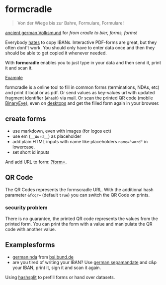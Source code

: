 # formcradle

> Von der Wiege bis zur Bahre,
> Formulare, Formulare!

[ancient german Volksmund](//aphorismen.de/zitat/72791) for _from cradle to bier, forms, forms!_

Everybody [hates](//www.addletters.com/pictures/bart-simpson-generator/bart-simpson-generator.php?line=Mein+IBAN+ist+DE271007777702092997002092997) to copy IBANs.
Interactive PDF-forms are great, but they often dont't work.
You should only have to enter data once and then they should be able to get copied it whenever needed.

With __formcradle__ enables you to just type in your data and then send it, print it and scan it.

[Example](//klml.github.io/formcradle/?form=forms/sepamandate_de.md#glaeubiger_adress=Max%20Mustermann&ci=1234567&mndtid=PE456787&glaeubiger=Muster%20AG&kdnr=987654321&schuldner=Erika%20Mustermann%20&adress=Hauptstr%201&plz=12345&ort=Musterstadt&iban=DE27100777770209299700&bic=MARKDEFF&ort_an_sub=Musterstadt&datum_an=&fcqr=true&wiederholende=mehrmal)

formcradle is a online tool to fill in common forms (terminations, NDAs, etc) and print it local or as pdf.
Or send values as key-values url with updated fragment identifier (`#hash`) via mail.
Or scan the printed QR code (mobile [BinaryEye](https://github.com/markusfisch/BinaryEye)), even on [desktops](//www.the-qrcode-generator.com/scan) and get the filled form again in your browser.

## create forms

* use markdown, even with images (for logos ect)
* use em (`__Word__`) as placeholder
* add plain HTML inputs with name like placeholders `name="word"` in lowercase.
* set short id inputs

And add URL to form: [?form=](https://klml.github.io/formcradle/?form=).

## QR Code

The QR Codes represents the formscradle URL.
With the additional hash parameter `&fcqr=` (default `true`) you can switch the QR Code on prints.

### security problem

There is no guarantee, the printed QR code represents the values from the printed form.
You can print the form with a value and manipulate the QR code with another value.


## Examplesforms

* [german nda](https://klml.github.io/formcradle/?form=forms/nda_de.md) from [bsi.bund.de](https://www.bsi.bund.de/SharedDocs/Downloads/DE/BSI/Grundschutz/Hilfsmittel/Muster/vertraulichkeitsvereinbarung_pdf.pdf?__blob=publicationFile&v=2 )
* are you tired of writing your IBAN? Use [german sepamandate](https://klml.github.io/formcradle/?form=forms/sepamandate_de.md) and c&p your IBAN, print it, sign it and scan it again.


Using [hashsplit](https://github.com/klml/hashsplit) to prefill forms or hand over datasets.
